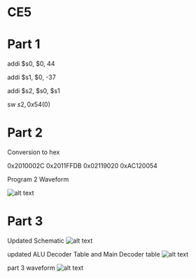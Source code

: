 CE5
===

Part 1
===


addi $s0, $0, 44

addi $s1, $0, -37

addi $s2, $s0, $s1

sw $s2, 0x54($0)


Part 2
===

Conversion to hex

0x2010002C
0x2011FFDB
0x02119020
0xAC120054

Program 2 Waveform

![alt text](http://i57.tinypic.com/25jky0n.png)


Part 3
===
Updated Schematic
![alt text](http://i62.tinypic.com/242bpue.jpg)


updated ALU Decoder Table and Main Decoder table
![alt text](http://i61.tinypic.com/2ljt4s8.jpg)



part 3 waveform
![alt text](http://i61.tinypic.com/w2irzk.png)
